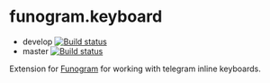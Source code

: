 # funogram.keyboard
* develop [![Build status](https://ci.appveyor.com/api/projects/status/d9r9f8aeolteak0b?svg=true)](https://ci.appveyor.com/project/dohly/funogram-keyboard/branch/develop)
* master [![Build status](https://ci.appveyor.com/api/projects/status/d9r9f8aeolteak0b/branch/master?svg=true)](https://ci.appveyor.com/project/dohly/funogram-keyboard/branch/master)


Extension for [Funogram](https://github.com/Dolfik1/Funogram/) for working with telegram inline keyboards.
